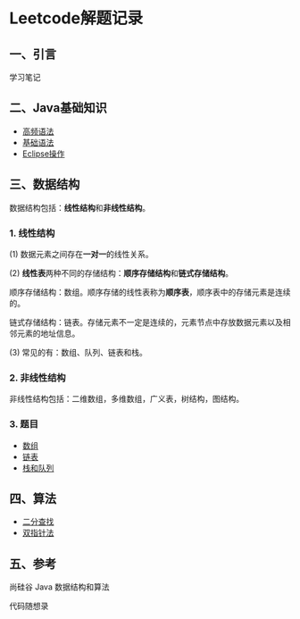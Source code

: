 # Leetcode解题记录
## 一、引言
学习笔记
## 二、Java基础知识
- [高频语法](/Java基础知识/高频语法.md)
- [基础语法](/Java基础知识/基础语法.md)
- [Eclipse操作](/Java基础知识/Eclipse操作.md)
## 三、数据结构
数据结构包括：**线性结构**和**非线性结构**。
### 1. 线性结构
(1) 数据元素之间存在**一对一**的线性关系。  

(2) **线性表**两种不同的存储结构：**顺序存储结构**和**链式存储结构**。  

顺序存储结构：数组。顺序存储的线性表称为**顺序表**，顺序表中的存储元素是连续的。  

链式存储结构：链表。存储元素不一定是连续的，元素节点中存放数据元素以及相邻元素的地址信息。

(3) 常见的有：数组、队列、链表和栈。
### 2. 非线性结构
非线性结构包括：二维数组，多维数组，广义表，树结构，图结构。
### 3. 题目
- [数组](/Data%20Structure/Array%20and%20Matrix.md)
- [链表](/Data%20Structure/Linked%20List.md)
- [栈和队列](/Data%20Structure/Stack%20and%20Queue.md)
## 四、算法
- [二分查找](/Algorithm/二分查找.md)
- [双指针法](/Algorithm/双指针法.md)
## 五、参考
尚硅谷 Java 数据结构和算法

代码随想录
